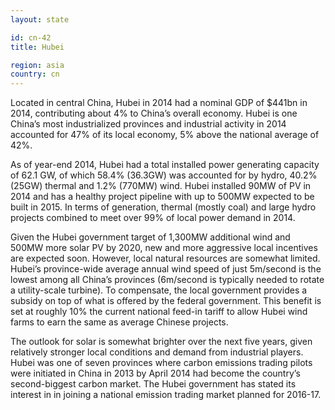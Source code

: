 ```yaml
---
layout: state

id: cn-42
title: Hubei

region: asia
country: cn
---
```

Located in central China, Hubei in 2014 had a nominal GDP of $441bn in 2014, contributing about 4% to China’s overall economy. Hubei is one China’s most industrialized provinces and industrial activity in 2014 accounted for 47% of its local economy, 5% above the national average of 42%.

As of year-end 2014, Hubei had a total installed power generating capacity of 62.1 GW, of which 58.4% (36.3GW) was accounted for by hydro, 40.2% (25GW) thermal and 1.2% (770MW) wind. Hubei installed 90MW of PV in 2014 and has a healthy project pipeline with up to 500MW expected to be built in 2015. In terms of generation, thermal (mostly coal) and large hydro projects combined to meet over 99% of local power demand in 2014. 

Given the Hubei government target of 1,300MW additional wind and 500MW more solar PV by 2020, new and more aggressive local incentives are expected soon. However, local natural resources are somewhat limited. Hubei’s province-wide average annual wind speed of just 5m/second is the lowest among all China’s provinces (6m/second is typically needed to rotate a utility-scale turbine). To compensate, the local government provides a subsidy on top of what is offered by the federal government. This benefit is set at roughly 10% the current national feed-in tariff to allow Hubei wind farms to earn the same as average Chinese projects. 

The outlook for solar is somewhat brighter over the next five years, given relatively stronger local conditions and demand from industrial players. 
Hubei was one of seven provinces where carbon emissions trading pilots were initiated in China in 2013 by April 2014 had become the country’s second-biggest carbon market. The Hubei government has stated its interest in in joining a national emission trading market planned for 2016-17.
